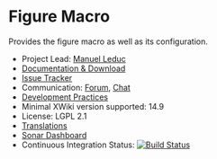 # Figure Macro

Provides the figure macro as well as its configuration.

* Project Lead: [Manuel Leduc](https://www.xwiki.org/xwiki/bin/view/XWiki/mleduc)
* [Documentation & Download](https://extensions.xwiki.org/xwiki/bin/view/Extension/Figure%20Macro/)
* [Issue Tracker](https://jira.xwiki.org/projects/XFIGURE)
* Communication: [Forum](https://forum.xwiki.org/), [Chat](https://dev.xwiki.org/xwiki/bin/view/Community/Chat)
* [Development Practices](http://dev.xwiki.org)
* Minimal XWiki version supported: 14.9
* License: LGPL 2.1
* [Translations](https://l10n.xwiki.org/projects/xwiki-contrib/figure-macro/)
* [Sonar Dashboard](https://sonarcloud.io/project/overview?id=org.xwiki.contrib%3Afigure)
* Continuous Integration Status: [![Build Status](https://ci.xwiki.org/view/Contrib/job/XWiki%20Contrib/job/figure/job/main/badge/icon)](https://ci.xwiki.org/view/Contrib/job/XWiki%20Contrib/job/figure/job/main/)
